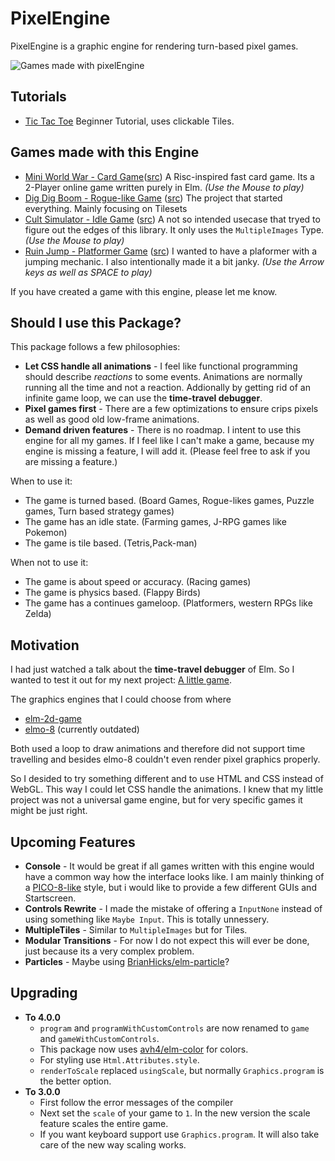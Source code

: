 # PixelEngine
PixelEngine is a graphic engine for rendering turn-based pixel games.

![Games made with pixelEngine](https://orasund.github.io/pixelengine/img1.png "Games made with pixelEngine")

## Tutorials
* [Tic Tac Toe](https://github.com/Orasund/pixelengine/wiki/Tutorial:-Tic-Tac-Toe) Beginner Tutorial,
uses clickable Tiles.

## Games made with this Engine

  * [Mini World War - Card Game](https://orasund.github.io/pixelengine/MiniWorldWar/)([src](https://github.com/Orasund/pixelengine/tree/master/examples/MiniWorldWar)) A Risc-inspired fast card game. Its a 2-Player online game written purely in Elm.
  *(Use the Mouse to play)*
  * [Dig Dig Boom - Rogue-like Game](https://orasund.itch.io/dig-dig-boom) ([src](https://github.com/Orasund/pixelengine/tree/master/examples/DigDigBoom)) The project that started everything. Mainly focusing on Tilesets
  * [Cult Simulator - Idle Game](https://orasund.github.io/pixelengine/CultSim/) ([src](https://github.com/Orasund/pixelengine/tree/master/examples/CultSim)) A not so intended usecase that tryed to figure out the edges of this library. It only uses the `MultipleImages` Type. *(Use the Mouse to play)*
  * [Ruin Jump - Platformer Game](https://orasund.github.io/pixelengine/RuinJump/) ([src](https://github.com/Orasund/pixelengine/tree/master/examples/RuinJump)) I wanted to have a plaformer with a jumping mechanic. I also intentionally made it a bit janky. *(Use the Arrow keys as well as SPACE to play)*

If you have created a game with this engine, please let me know.

## Should I use this Package?

This package follows a few philosophies:
  * **Let CSS handle all animations** - I feel like functional programming should describe *reactions* to some events. Animations are normally running all the time and not a reaction. Addionally by getting rid of an infinite game loop, we can use the **time-travel debugger**.
  * **Pixel games first** - There are a few optimizations to ensure crips pixels as well as good old low-frame animations.
  * **Demand driven features** - There is no roadmap. I intent to use this engine for all my games. If I feel like I can't make a game, because my engine is missing a feature, I will add it. (Please feel free to ask if you are missing a feature.)

When to use it:

  * The game is turned based. (Board Games, Rogue-likes games, Puzzle games, Turn based strategy games)
  * The game has an idle state. (Farming games, J-RPG games like Pokemon)
  * The game is tile based. (Tetris,Pack-man)

When not to use it:

  * The game is about speed or accuracy. (Racing games)
  * The game is physics based. (Flappy Birds)
  * The game has a continues gameloop. (Platformers, western RPGs like Zelda)

## Motivation
I had just watched a talk about the **time-travel debugger** of Elm. So I wanted to test it out for my next project: [A little game](https://orasund.itch.io/dig-dig-boom).

The graphics engines that I could choose from where
  * [elm-2d-game](https://package.elm-lang.org/packages/Zinggi/elm-2d-game/latest)
  * [elmo-8](https://package.elm-lang.org/packages/micktwomey/elmo-8/latest) (currently outdated)

Both used a loop to draw animations and therefore did not support time travelling and besides elmo-8 couldn't even render pixel graphics properly.

So I desided to try something different and to use HTML and CSS instead of WebGL. This way I could let CSS handle the animations. I knew that my little project was not a universal game engine, but for very specific games it might be just right. 

## Upcoming Features
  * **Console** - It would be great if all games written with this engine would have a common way how the interface looks like. I am mainly thinking of a [PICO-8-like](https://www.lexaloffle.com/pico-8.php) style, but i would like to provide a few different GUIs and Startscreen.
  * **Controls Rewrite** - I made the mistake of offering a `InputNone` instead of using something like `Maybe Input`. This is totally unnessery.
  * **MultipleTiles** - Similar to `MultipleImages` but for Tiles.
  * **Modular Transitions** - For now I do not expect this will ever be done, just because its a very complex problem.
  * **Particles** - Maybe using [BrianHicks/elm-particle](https://package.elm-lang.org/packages/BrianHicks/elm-particle/latest)?

## Upgrading
  * **To 4.0.0**
    * `program` and `programWithCustomControls` are now renamed to `game` and `gameWithCustomControls`.
    * This package now uses [avh4/elm-color](https://package.elm-lang.org/packages/avh4/elm-color/latest) for colors.
    * For styling use `Html.Attributes.style`.
    * `renderToScale` replaced `usingScale`, but normally `Graphics.program` is the better option.
  * **To 3.0.0**
    * First follow the error messages of the compiler
    * Next set the `scale` of your game to `1`. In the new version the scale feature scales the entire game.
    * If you want keyboard support use `Graphics.program`. It will also take care of the new way scaling works.